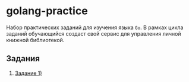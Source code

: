 # golang-practice

Набор практических заданий для изучения языка `Go`.
В рамках цикла заданий обучающийся создаст свой сервис для управления личной книжной библиотекой.

## Задания

1. [Задание 1)](./tasks/1.md)
